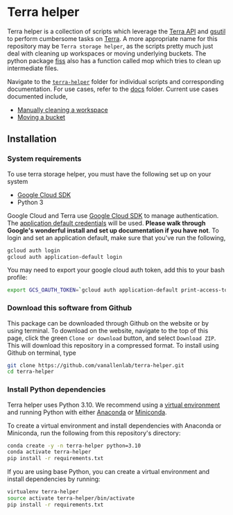 # Terra helper
Terra helper is a collection of scripts which leverage the [Terra API](https://api.firecloud.org) and [gsutil]() to perform cumbersome tasks on [Terra](https://app.terra.bio/#workspaces). A more appropriate name for this repository may be `Terra storage helper`, as the scripts pretty much just deal with cleaning up workspaces or moving underlying buckets. The python package [fiss](https://github.com/broadinstitute/fiss) also has a function called mop which tries to clean up intermediate files. 

Navigate to the [`terra-helper`](terra-helper/) folder for individual scripts and corresponding documentation. For use cases, refer to the [docs](docs) folder. Current use cases documented include,
- [Manually cleaning a workspace](docs/manually-cleaning-a-workspace.md)
- [Moving a bucket](docs/moving-a-bucket.md)

## Installation

### System requirements
To use terra storage helper, you must have the following set up on your system
- [Google Cloud SDK](https://cloud.google.com/storage/docs/gsutil_install)
- Python 3

Google Cloud and Terra use [Google Cloud SDK](https://cloud.google.com/storage/docs/gsutil_install) to manage authentication. The [application default credentials](https://cloud.google.com/sdk/gcloud/reference/auth/application-default/login) will be used. **Please walk through Google's wonderful install and set up documentation if you have not**. To login and set an application default, make sure that you've run the following,
```bash
gcloud auth login
gcloud auth application-default login
```

You may need to export your google cloud auth token, add this to your bash profile:
```bash
export GCS_OAUTH_TOKEN=`gcloud auth application-default print-access-token`
```

### Download this software from Github
This package can be downloaded through Github on the website or by using terminal. To download on the website, navigate to the top of this page, click the green `Clone or download` button, and select `Download ZIP`. This will download this repository in a compressed format. To install using Github on terminal, type 

```bash
git clone https://github.com/vanallenlab/terra-helper.git
cd terra-helper
```

### Install Python dependencies
Terra helper uses Python 3.10. We recommend using a [virtual environment](https://docs.python.org/3/tutorial/venv.html) and running Python with either [Anaconda](https://www.anaconda.com/download/) or  [Miniconda](https://conda.io/miniconda.html). 

To create a virtual environment and install dependencies with Anaconda or Miniconda, run the following from this repository's directory:
```bash
conda create -y -n terra-helper python=3.10
conda activate terra-helper
pip install -r requirements.txt
```

If you are using base Python, you can create a virtual environment and install dependencies by running:
```bash
virtualenv terra-helper
source activate terra-helper/bin/activate
pip install -r requirements.txt
```

